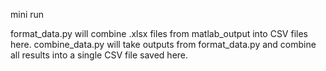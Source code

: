 mini run



format_data.py will combine .xlsx files from matlab_output into CSV files here. 
combine_data.py will take outputs from format_data.py and combine all results into a single CSV file saved here.
